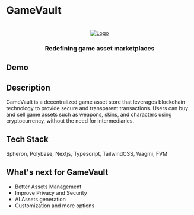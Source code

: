 # GameVault

<br />
<div align="center">
  <a href="https://github.com/othneildrew/Best-README-Template">
    <img src="https://github.com/FunGame-Labs/gamevault/assets/36173828/0cfc85cb-49ca-4641-a281-b66f8f34c9fe" alt="Logo" >
  </a>

  <h3 align="center">Redefining game asset marketplaces</h3>

</div>

## Demo



## Description

GameVault is a decentralized game asset store that leverages blockchain technology to provide secure and transparent transactions. Users can buy and sell game assets such as weapons, skins, and characters using cryptocurrency, without the need for intermediaries.

## Tech Stack

Spheron, Polybase, Nextjs, Typescript, TailwindCSS, Wagmi, FVM

## What's next for GameVault

- Better Assets Management
- Improve Privacy and Security
- AI Assets generation
- Customization and more options
